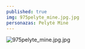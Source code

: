 ```yaml
---
published: true
img: 975pelyte_mine.jpg.jpg
personazas: Pelytė Minė
---
```

![975pelyte_mine.jpg.jpg]({{site.baseurl}}/img/personazai/975pelyte_mine.jpg.jpg)

